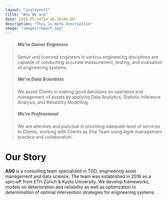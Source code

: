 ```yaml
---
layout: "asqlayout1"
title: "Who We are"
date: 2019-05-14T14:46:10+06:00
description: "This is meta description"
image: "images/report.jpg"
---
```




<!-- # What We Stand For
We believe that for societies to thrive, we must all hold ourselves accountable for tomorrow. That means creating innovative solutions to the challenges the future will bring. It inspires us to stay curious, act locally, and think internationally. -->

> ##### We're Owner Engineers
> Senior and licensed engineers in various engineering disciplines are capable of conducting accurate measurement, testing, and evaluation of engineering systems.
> ##### We're Data Scientists
> We assist Clients in making good decisions on operation and management of assets by applying Data Analytics, Statistic Inference Analysis, and Reliability Modelling.
> ##### We're Professional
> We are attentive and punctual in providing adequate level of services to Clients, working with Clients as One Team using Agile management practice and collaboration.


# Our Story
**ASQ** is a consulting team specialized in TDD, engineering asset management and data science. The team was established in 2016 as a spin-off from ETH Zürich & Kyoto University. We develop frameworks, models on deterioration and reliability as well as optimization to determination of optimal intervention strategies for engineering systems.

<!-- # Our Market
SMAT focuses exclusively on business in Vietnam and the Philippines. -->
